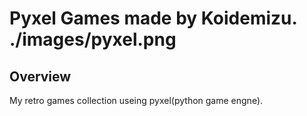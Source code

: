 Pyxel Games made by Koidemizu.
./images/pyxel.png
==============

## Overview
My retro games collection useing pyxel(python game engne).



